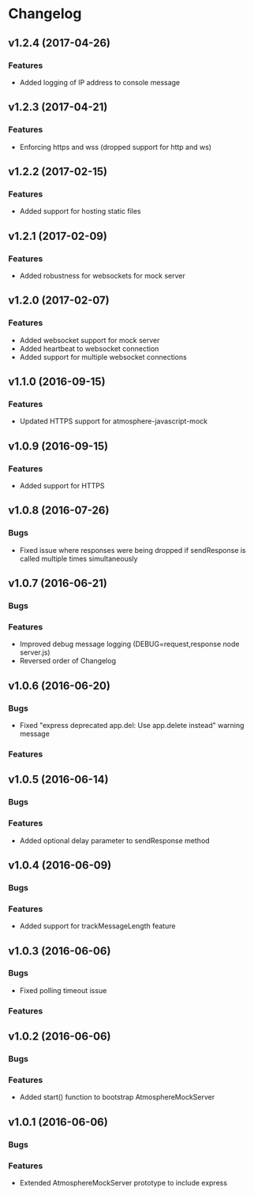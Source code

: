 # Changelog

## v1.2.4 (2017-04-26)
### Features
- Added logging of IP address to console message

## v1.2.3 (2017-04-21)
### Features
- Enforcing https and wss (dropped support for http and ws)

## v1.2.2 (2017-02-15)
### Features
- Added support for hosting static files

## v1.2.1 (2017-02-09)
### Features
- Added robustness for websockets for mock server

## v1.2.0 (2017-02-07)
### Features
- Added websocket support for mock server
- Added heartbeat to websocket connection
- Added support for multiple websocket connections

## v1.1.0 (2016-09-15)
### Features
- Updated HTTPS support for atmosphere-javascript-mock

## v1.0.9 (2016-09-15)
### Features
- Added support for HTTPS

## v1.0.8 (2016-07-26)
### Bugs
- Fixed issue where responses were being dropped if sendResponse is called multiple times simultaneously

## v1.0.7 (2016-06-21)
### Bugs
### Features
- Improved debug message logging (DEBUG=request,response node server.js)
- Reversed order of Changelog

## v1.0.6 (2016-06-20)
### Bugs
- Fixed "express deprecated app.del: Use app.delete instead" warning message
### Features

## v1.0.5 (2016-06-14)
### Bugs
### Features
- Added optional delay parameter to sendResponse method

## v1.0.4 (2016-06-09)
### Bugs
### Features
- Added support for trackMessageLength feature

## v1.0.3 (2016-06-06)
### Bugs
- Fixed polling timeout issue
### Features

## v1.0.2 (2016-06-06)
### Bugs
### Features
- Added start() function to bootstrap AtmosphereMockServer

## v1.0.1 (2016-06-06)
### Bugs
### Features
- Extended AtmosphereMockServer prototype to include express
